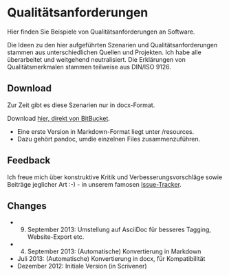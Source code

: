 # Qualitätsanforderungen

Hier finden Sie Beispiele von Qualitätsanforderungen an Software.

Die Ideen zu den hier aufgeführten Szenarien und Qualitätsanforderungen stammen aus unterschiedlichen Quellen und Projekten. Ich habe alle überarbeitet und weitgehend neutralisiert. Die Erklärungen von Qualitätsmerkmalen stammen teilweise aus DIN/ISO 9126.


## Download ##
Zur Zeit gibt es diese Szenarien nur in docx-Format. 

Download [hier, direkt von BitBucket](https://bitbucket.org/arc42/quality-requirements/downloads/Beispiele-fu%CC%88r-Qualita%CC%88tsziele-short.docx "Qualitätsanforderungen-Beispiele-docx").

* Eine erste Version in Markdown-Format liegt unter /resources. 
* Dazu gehört pandoc, umdie einzelnen Files zusammenzuführen.




## Feedback ##
Ich freue mich über konstruktive Kritik und Verbesserungsvorschläge sowie Beiträge jeglicher Art :-) - in unserem famosen [Issue-Tracker](https://bitbucket.org/arc42/quality-requirements/issues?status=new&status=open "issue-Tracker for arc42-quality-requirements on bitbucket").


## Changes

* 9. September 2013: Umstellung auf AsciiDoc für besseres Tagging, Website-Export etc.
* 4. September 2013: (Automatische) Konvertierung in Markdown
* Juli 2013: (Automatische) Konvertierung in docx, für Kompatibilität
* Dezember 2012: Initiale Version (in Scrivener)
